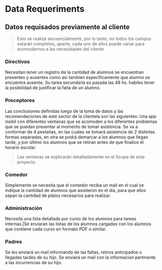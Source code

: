 # Data Requeriments
## Datos requisados previamente al cliente
> Esto se realizá secuencialmente, por lo tanto, no todos los campos estarán completos, aparte, cada uno de ellos puede variar para acomodarnos a las necesidades del cliente.

### Directivos
Necesitan tener un registro de la cantidad de alumnos se encuentran presentes y ausentes como asi tambien especificamente que alumno se encuentra ausente. Su tarea secundaria es pasada las 48 hs. habiles tener la posibilidad de justificar la falta de un alumno.

### Preceptores
Las conclusiones definidas luego de la toma de datos y las recomendaciones  de este sector de la clientela son las siguientes:
Una app mobil con diferentes ventanas que se acomoden a los diferentes problemas que se puedan presentar al momento de tomar asistencia. Se va a conformar de 4 pestañas, en las cuales se  tomará asistencia de 2 distintas formas separadas, en otra se podrá demarcar a los alumnos que llegan tarde, y por último los alumnos que se retiran antes de que finalice el horario escolar.
>Las ventanas se explicarán detalladamente en el Scope de este proyecto.

### Comedor
Simplemente se necesita que el comedor reciba un mail en el cual se indique la cantidad de alumnos que asistieron en el día, para que ellos sepan la cantidad de platos necesarios para realizar.

### Administración
Necesita una lista detallada por curso de los alumnos para tareas internas.|Se enviaran las listas de los alumnos cargadas con los alumnos que contiene cada curso en formato PDF o similar.

### Padres
Se les enviará un mail informando de las faltas, retiros anticipados o llegadas tardes de su hijo. Se enviará un mail con la informacion pertinente a las incurrencias de su hijo.
